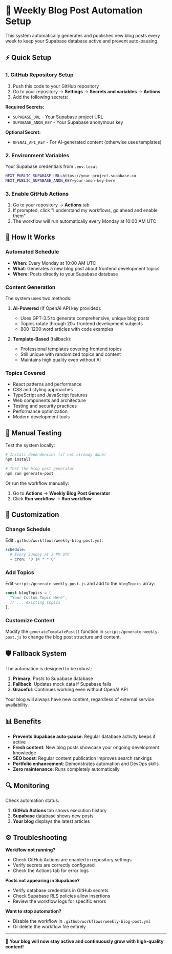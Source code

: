 # 🤖 Weekly Blog Post Automation Setup

This system automatically generates and publishes new blog posts every week to keep your Supabase database active and prevent auto-pausing.

## ⚡ Quick Setup

### 1. GitHub Repository Setup
1. Push this code to your GitHub repository
2. Go to your repository → **Settings** → **Secrets and variables** → **Actions**
3. Add the following secrets:

**Required Secrets:**
- `SUPABASE_URL` - Your Supabase project URL
- `SUPABASE_ANON_KEY` - Your Supabase anonymous key

**Optional Secret:**
- `OPENAI_API_KEY` - For AI-generated content (otherwise uses templates)

### 2. Environment Variables
Your Supabase credentials from `.env.local`:
```bash
NEXT_PUBLIC_SUPABASE_URL=https://your-project.supabase.co
NEXT_PUBLIC_SUPABASE_ANON_KEY=your-anon-key-here
```

### 3. Enable GitHub Actions
1. Go to your repository → **Actions** tab
2. If prompted, click "I understand my workflows, go ahead and enable them"
3. The workflow will run automatically every Monday at 10:00 AM UTC

## 🔧 How It Works

### Automated Schedule
- **When**: Every Monday at 10:00 AM UTC
- **What**: Generates a new blog post about frontend development topics
- **Where**: Posts directly to your Supabase database

### Content Generation
The system uses two methods:

1. **AI-Powered** (if OpenAI API key provided):
   - Uses GPT-3.5 to generate comprehensive, unique blog posts
   - Topics rotate through 20+ frontend development subjects
   - 800-1200 word articles with code examples

2. **Template-Based** (fallback):
   - Professional templates covering frontend topics
   - Still unique with randomized topics and content
   - Maintains high quality even without AI

### Topics Covered
- React patterns and performance
- CSS and styling approaches
- TypeScript and JavaScript features
- Web components and architecture
- Testing and security practices
- Performance optimization
- Modern development tools

## 🚀 Manual Testing

Test the system locally:

```bash
# Install dependencies (if not already done)
npm install

# Test the blog post generator
npm run generate-post
```

Or run the workflow manually:
1. Go to **Actions** → **Weekly Blog Post Generator**
2. Click **Run workflow** → **Run workflow**

## 📝 Customization

### Change Schedule
Edit `.github/workflows/weekly-blog-post.yml`:
```yaml
schedule:
  # Every Sunday at 2 PM UTC
  - cron: '0 14 * * 0'
```

### Add Topics
Edit `scripts/generate-weekly-post.js` and add to the `blogTopics` array:
```javascript
const blogTopics = [
  "Your Custom Topic Here",
  // ... existing topics
];
```

### Customize Content
Modify the `generateTemplatePost()` function in `scripts/generate-weekly-post.js` to change the blog post structure and content.

## 🛡️ Fallback System

The automation is designed to be robust:

1. **Primary**: Posts to Supabase database
2. **Fallback**: Updates mock data if Supabase fails
3. **Graceful**: Continues working even without OpenAI API

Your blog will always have new content, regardless of external service availability.

## 📊 Benefits

- **Prevents Supabase auto-pause**: Regular database activity keeps it active
- **Fresh content**: New blog posts showcase your ongoing development knowledge
- **SEO boost**: Regular content publication improves search rankings
- **Portfolio enhancement**: Demonstrates automation and DevOps skills
- **Zero maintenance**: Runs completely automatically

## 🔍 Monitoring

Check automation status:
1. **GitHub Actions** tab shows execution history
2. **Supabase** database shows new posts
3. **Your blog** displays the latest articles

## ⚙️ Troubleshooting

**Workflow not running?**
- Check GitHub Actions are enabled in repository settings
- Verify secrets are correctly configured
- Check the Actions tab for error logs

**Posts not appearing in Supabase?**
- Verify database credentials in GitHub secrets
- Check Supabase RLS policies allow insertions
- Review the workflow logs for specific errors

**Want to stop automation?**
- Disable the workflow in `.github/workflows/weekly-blog-post.yml`
- Or delete the workflow file entirely

---

🎉 **Your blog will now stay active and continuously grow with high-quality content!**